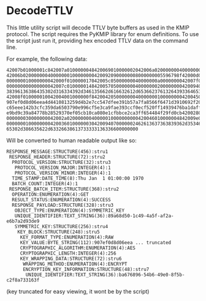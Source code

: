 # DecodeTTLV
This little utility script will decode TTLV byte buffers as used in the KMIP
protocol. The script requires the PyKMIP library for enum definitions. To use
the script just run it, providing hex encoded TTLV data on the command line.

For example, the following data:

```
42007b01000001c842007a0100000048420069010000002042006a02000000040000000100000000
42006b020000000400000001000000004200920900000008000000005596798f42000d0200000004
000000010000000042000f010000017042005c05000000040000000a0000000042007f0500000004
000000000000000042007c0100000148420057050000000400000002000000004200940700000024
38396136386435302d316334392d346135662d616632612d65366237613264393364653900000000
42008f010000010042004001000000f8420042050000000400000001000000004200450800000070
907ef0d8d06eea4d4410813259d4b2e7cc547dfee391b57a7fa8566f6471d3910692f20ec3ce520f
c65eee142b3cfc359da6503790e996cf5e3ca9fae393ccf0ecf520ff14939476ba1daff3f0cbcf81
e9bd9c39a84778b28529370ef05cb10ca080e1cfbbce2ca3ff654484f29fd0cb4200280500000004
000000030000000042002a02000000040000010000000000420046010000004842009e0500000004
00000001000000004200360100000030420094070000002462613637363839362d353462362d3439
65302d386635622d63326638613733333136336600000000
```

Will be converted to human readable output like so:

```
RESPONSE_MESSAGE:STRUCTURE(456):stru1
 RESPONSE_HEADER:STRUCTURE(72):stru2
  PROTOCOL_VERSION:STRUCTURE(32):stru3
   PROTOCOL_VERSION_MAJOR:INTEGER(4):1
   PROTOCOL_VERSION_MINOR:INTEGER(4):1
  TIME_STAMP:DATE_TIME(8):Thu Jan  1 01:00:00 1970
  BATCH_COUNT:INTEGER(4):1
 RESPONSE_BATCH_ITEM:STRUCTURE(368):stru2
  OPERATION:ENUMERATION(4):GET
  RESULT_STATUS:ENUMERATION(4):SUCCESS
  RESPONSE_PAYLOAD:STRUCTURE(328):stru3
   OBJECT_TYPE:ENUMERATION(4):SYMMETRIC_KEY
   UNIQUE_IDENTIFIER:TEXT_STRING(36):89a68d50-1c49-4a5f-af2a-e6b7a2d93de9
   SYMMETRIC_KEY:STRUCTURE(256):stru4
    KEY_BLOCK:STRUCTURE(248):stru5
     KEY_FORMAT_TYPE:ENUMERATION(4):RAW
     KEY_VALUE:BYTE_STRING(112):907ef0d8d06eea ... truncated
     CRYPTOGRAPHIC_ALGORITHM:ENUMERATION(4):AES
     CRYPTOGRAPHIC_LENGTH:INTEGER(4):256
     KEY_WRAPPING_DATA:STRUCTURE(72):stru6
      WRAPPING_METHOD:ENUMERATION(4):ENCRYPT
      ENCRYPTION_KEY_INFORMATION:STRUCTURE(48):stru7
       UNIQUE_IDENTIFIER:TEXT_STRING(36):ba676896-54b6-49e0-8f5b-c2f8a733163f
```
(key truncated for easy viewing, it wont be by the script)
